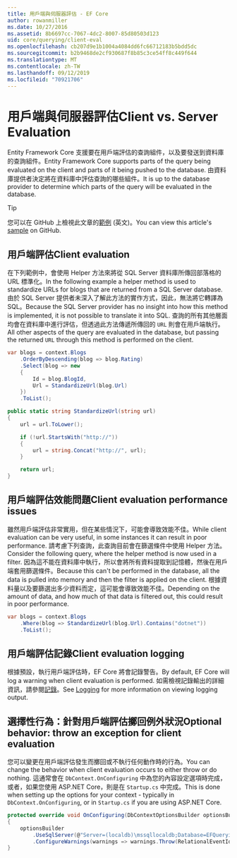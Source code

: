 ```yaml
---
title: 用戶端與伺服器評估 - EF Core
author: rowanmiller
ms.date: 10/27/2016
ms.assetid: 8b6697cc-7067-4dc2-8007-85d80503d123
uid: core/querying/client-eval
ms.openlocfilehash: cb207d9e1b1004a4084dd6fc66712183b5bdd5dc
ms.sourcegitcommit: b2b9468de2cf930687f8b85c3ce54ff8c449f644
ms.translationtype: MT
ms.contentlocale: zh-TW
ms.lasthandoff: 09/12/2019
ms.locfileid: "70921706"
---
```

# <a name="client-vs-server-evaluation"></a><span data-ttu-id="72f32-102">用戶端與伺服器評估</span><span class="sxs-lookup"><span data-stu-id="72f32-102">Client vs. Server Evaluation</span></span>

<span data-ttu-id="72f32-103">Entity Framework Core 支援要在用戶端評估的查詢組件，以及要發送到資料庫的查詢組件。</span><span class="sxs-lookup"><span data-stu-id="72f32-103">Entity Framework Core supports parts of the query being evaluated on the client and parts of it being pushed to the database.</span></span> <span data-ttu-id="72f32-104">由資料庫提供者決定將在資料庫中評估查詢的哪些組件。</span><span class="sxs-lookup"><span data-stu-id="72f32-104">It is up to the database provider to determine which parts of the query will be evaluated in the database.</span></span>

> [!TIP]  
> <span data-ttu-id="72f32-105">您可以在 GitHub 上檢視此文章的[範例](https://github.com/aspnet/EntityFramework.Docs/tree/master/samples/core/Querying) \(英文\)。</span><span class="sxs-lookup"><span data-stu-id="72f32-105">You can view this article's [sample](https://github.com/aspnet/EntityFramework.Docs/tree/master/samples/core/Querying) on GitHub.</span></span>

## <a name="client-evaluation"></a><span data-ttu-id="72f32-106">用戶端評估</span><span class="sxs-lookup"><span data-stu-id="72f32-106">Client evaluation</span></span>

<span data-ttu-id="72f32-107">在下列範例中，會使用 Helper 方法來將從 SQL Server 資料庫所傳回部落格的 URL 標準化。</span><span class="sxs-lookup"><span data-stu-id="72f32-107">In the following example a helper method is used to standardize URLs for blogs that are returned from a SQL Server database.</span></span> <span data-ttu-id="72f32-108">由於 SQL Server 提供者未深入了解此方法的實作方式，因此，無法將它轉譯為 SQL。</span><span class="sxs-lookup"><span data-stu-id="72f32-108">Because the SQL Server provider has no insight into how this method is implemented, it is not possible to translate it into SQL.</span></span> <span data-ttu-id="72f32-109">查詢的所有其他層面均會在資料庫中進行評估，但透過此方法傳遞所傳回的 `URL` 則會在用戶端執行。</span><span class="sxs-lookup"><span data-stu-id="72f32-109">All other aspects of the query are evaluated in the database, but passing the returned `URL` through this method is performed on the client.</span></span>

<!-- [!code-csharp[Main](samples/core/Querying/ClientEval/Sample.cs?highlight=6)] -->
``` csharp
var blogs = context.Blogs
    .OrderByDescending(blog => blog.Rating)
    .Select(blog => new
    {
        Id = blog.BlogId,
        Url = StandardizeUrl(blog.Url)
    })
    .ToList();
```

<!-- [!code-csharp[Main](samples/core/Querying/ClientEval/Sample.cs)] -->
``` csharp
public static string StandardizeUrl(string url)
{
    url = url.ToLower();

    if (!url.StartsWith("http://"))
    {
        url = string.Concat("http://", url);
    }

    return url;
}
```

## <a name="client-evaluation-performance-issues"></a><span data-ttu-id="72f32-110">用戶端評估效能問題</span><span class="sxs-lookup"><span data-stu-id="72f32-110">Client evaluation performance issues</span></span>

<span data-ttu-id="72f32-111">雖然用戶端評估非常實用，但在某些情況下，可能會導致效能不佳。</span><span class="sxs-lookup"><span data-stu-id="72f32-111">While client evaluation can be very useful, in some instances it can result in poor performance.</span></span> <span data-ttu-id="72f32-112">請考慮下列查詢，此查詢目前會在篩選條件中使用 Helper 方法。</span><span class="sxs-lookup"><span data-stu-id="72f32-112">Consider the following query, where the helper method is now used in a filter.</span></span> <span data-ttu-id="72f32-113">因為這不能在資料庫中執行，所以會將所有資料提取到記憶體，然後在用戶端套用篩選條件。</span><span class="sxs-lookup"><span data-stu-id="72f32-113">Because this can't be performed in the database, all the data is pulled into memory and then the filter is applied on the client.</span></span> <span data-ttu-id="72f32-114">根據資料量以及要篩選出多少資料而定，這可能會導致效能不佳。</span><span class="sxs-lookup"><span data-stu-id="72f32-114">Depending on the amount of data, and how much of that data is filtered out, this could result in poor performance.</span></span>

<!-- [!code-csharp[Main](samples/core/Querying/ClientEval/Sample.cs)] -->
``` csharp
var blogs = context.Blogs
    .Where(blog => StandardizeUrl(blog.Url).Contains("dotnet"))
    .ToList();
```

## <a name="client-evaluation-logging"></a><span data-ttu-id="72f32-115">用戶端評估記錄</span><span class="sxs-lookup"><span data-stu-id="72f32-115">Client evaluation logging</span></span>

<span data-ttu-id="72f32-116">根據預設，執行用戶端評估時，EF Core 將會記錄警告。</span><span class="sxs-lookup"><span data-stu-id="72f32-116">By default, EF Core will log a warning when client evaluation is performed.</span></span> <span data-ttu-id="72f32-117">如需檢視記錄輸出的詳細資訊，請參閱[記錄](../miscellaneous/logging.md)。</span><span class="sxs-lookup"><span data-stu-id="72f32-117">See [Logging](../miscellaneous/logging.md) for more information on viewing logging output.</span></span> 

## <a name="optional-behavior-throw-an-exception-for-client-evaluation"></a><span data-ttu-id="72f32-118">選擇性行為：針對用戶端評估擲回例外狀況</span><span class="sxs-lookup"><span data-stu-id="72f32-118">Optional behavior: throw an exception for client evaluation</span></span>

<span data-ttu-id="72f32-119">您可以變更在用戶端評估發生而擲回或不執行任何動作時的行為。</span><span class="sxs-lookup"><span data-stu-id="72f32-119">You can change the behavior when client evaluation occurs to either throw or do nothing.</span></span> <span data-ttu-id="72f32-120">這通常會在 `DbContext.OnConfiguring` 中為您的內容設定選項時完成，或者，如果您使用 ASP.NET Core，則是在 `Startup.cs` 中完成。</span><span class="sxs-lookup"><span data-stu-id="72f32-120">This is done when setting up the options for your context - typically in `DbContext.OnConfiguring`, or in `Startup.cs` if you are using ASP.NET Core.</span></span>

<!-- [!code-csharp[Main](samples/core/Querying/ClientEval/ThrowOnClientEval/BloggingContext.cs?highlight=5)] -->
``` csharp
protected override void OnConfiguring(DbContextOptionsBuilder optionsBuilder)
{
    optionsBuilder
        .UseSqlServer(@"Server=(localdb)\mssqllocaldb;Database=EFQuerying;Trusted_Connection=True;")
        .ConfigureWarnings(warnings => warnings.Throw(RelationalEventId.QueryClientEvaluationWarning));
}
```
